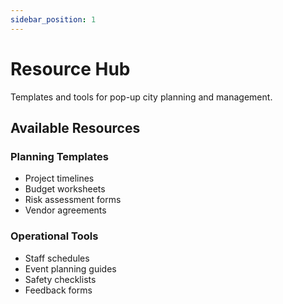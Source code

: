 ```yaml
---
sidebar_position: 1
---
```


# Resource Hub

Templates and tools for pop-up city planning and management.

## Available Resources

### Planning Templates

- Project timelines
- Budget worksheets
- Risk assessment forms
- Vendor agreements

### Operational Tools

- Staff schedules
- Event planning guides
- Safety checklists
- Feedback forms
